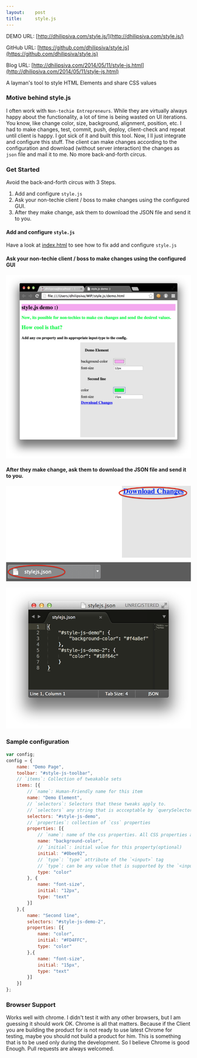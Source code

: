 ```yaml
---
layout:    post
title:     style.js
---
```


DEMO URL: [http://dhilipsiva.com/style.js/](http://dhilipsiva.com/style.js/)

GitHub URL: [https://github.com/dhilipsiva/style.js](https://github.com/dhilipsiva/style.js)

Blog URL: [http://dhilipsiva.com/2014/05/11/style-js.html](http://dhilipsiva.com/2014/05/11/style-js.html)

A layman's tool to style HTML Elements and share CSS values

### Motive behind style.js

I often work with `Non-techie Entrepreneurs`. While they are virtually always happy about the functionality, a lot of time is being wasted on UI iterations. You know, like change color, size, background, alignment, position, etc. I had to make changes, test, commit, push, deploy, client-check and repeat until client is happy. I got sick of it and built this tool. Now, I ll just integrate and configure this stuff. The client can make changes according to the configuration and download (without server interaction) the changes as `json` file and mail it to me. No more back-and-forth circus.

### Get Started

Avoid the back-and-forth circus with 3 Steps.

1. Add and configure `style.js`
2. Ask your non-techie client / boss to make changes using the configured GUI.
3. After they make change, ask them to download the JSON file and send it to you.

#### Add and configure `style.js`

Have a look at [index.html](https://github.com/dhilipsiva/style.js/blob/master/index.html) to see how to fix add and configure `style.js`

#### Ask your non-techie client / boss to make changes using the configured GUI

![Make Changes](https://raw.githubusercontent.com/dhilipsiva/style.js/master/images/make-changes.png "Make Changes")

#### After they make change, ask them to download the JSON file and send it to you.

![Download](https://raw.githubusercontent.com/dhilipsiva/style.js/master/images/download.png "Download")

![JSON](https://raw.githubusercontent.com/dhilipsiva/style.js/master/images/json.png "JSON")

### Sample configuration

```javascript
var config;
config = {
    name: "Demo Page",
    toolbar: "#style-js-toolbar",
    // `items`: Collection of tweakable sets
    items: [{
        // `name`: Human-Friendly name for this item
        name: "Demo Element",
        // `selectors`: Selectors that these tweaks apply to.
        // `selectors` any string that is accceptable by `querySelectorAll` javascript API
        selectors: "#style-js-demo",
        // `properties`: collection of `css` properties
        properties: [{
            // `name`: name of the css properties. All CSS properties are supported.
            name: "background-color",
            // `initial`: initial value for this property(optional)
            initial: "#0bee92",
            // `type`: `type` attribute of the `<input>` tag
            // `type`: can be any value that is supported by the `<input>`s `type` attribute
            type: "color"
        }, {
            name: "font-size",
            initial: "12px",
            type: "text"
        }]
    },{
        name: "Second line",
        selectors: "#style-js-demo-2",
        properties: [{
            name: "color",
            initial: "#FD4FFC",
            type: "color"
        },{
            name: "font-size",
            initial: "15px",
            type: "text"
        }]
    }]
};
```

### Browser Support

Works well with chrome. I didn't test it with any other browsers, but I am guessing it should work OK. Chrome is all that matters. Because if the Client you are building the product for is not ready to use latest Chrome for testing, maybe you should not build a product for him. This is something that is to be used only during the development. So I believe Chrome is good Enough. Pull requests are always welcomed.

